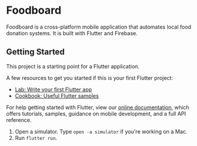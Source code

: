 
# Foodboard

Foodboard is a cross-platform mobile application that automates local food donation systems. It is built with Flutter and Firebase.

## Getting Started

This project is a starting point for a Flutter application.

A few resources to get you started if this is your first Flutter project:

- [Lab: Write your first Flutter app](https://flutter.dev/docs/get-started/codelab)
- [Cookbook: Useful Flutter samples](https://flutter.dev/docs/cookbook)

For help getting started with Flutter, view our
[online documentation](https://flutter.dev/docs), which offers tutorials,
samples, guidance on mobile development, and a full API reference.

1. Open a simulator. Type `open -a simulator` if you're working on a Mac.
2. Run `flutter run`.



